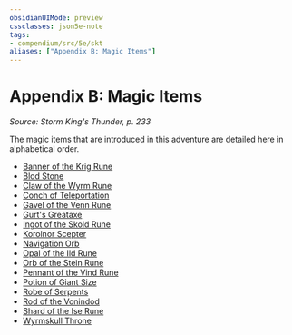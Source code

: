 ```yaml
---
obsidianUIMode: preview
cssclasses: json5e-note
tags:
- compendium/src/5e/skt
aliases: ["Appendix B: Magic Items"]
---
```

# Appendix B: Magic Items
*Source: Storm King's Thunder, p. 233* 

The magic items that are introduced in this adventure are detailed here in alphabetical order.

- [Banner of the Krig Rune](/3-Mechanics/CLI/items/banner-of-the-krig-rune-skt.md)  
- [Blod Stone](/3-Mechanics/CLI/items/blod-stone-skt.md)  
- [Claw of the Wyrm Rune](/3-Mechanics/CLI/items/claw-of-the-wyrm-rune-skt.md)  
- [Conch of Teleportation](/3-Mechanics/CLI/items/conch-of-teleportation-skt.md)  
- [Gavel of the Venn Rune](/3-Mechanics/CLI/items/gavel-of-the-venn-rune-skt.md)  
- [Gurt's Greataxe](/3-Mechanics/CLI/items/gurts-greataxe-skt.md)  
- [Ingot of the Skold Rune](/3-Mechanics/CLI/items/ingot-of-the-skold-rune-skt.md)  
- [Korolnor Scepter](/3-Mechanics/CLI/items/korolnor-scepter-skt.md)  
- [Navigation Orb](/3-Mechanics/CLI/items/navigation-orb-skt.md)  
- [Opal of the Ild Rune](/3-Mechanics/CLI/items/opal-of-the-ild-rune-skt.md)  
- [Orb of the Stein Rune](/3-Mechanics/CLI/items/orb-of-the-stein-rune-skt.md)  
- [Pennant of the Vind Rune](/3-Mechanics/CLI/items/pennant-of-the-vind-rune-skt.md)  
- [Potion of Giant Size](/3-Mechanics/CLI/items/potion-of-giant-size-skt.md)  
- [Robe of Serpents](/3-Mechanics/CLI/items/robe-of-serpents-skt.md)  
- [Rod of the Vonindod](/3-Mechanics/CLI/items/rod-of-the-vonindod-skt.md)  
- [Shard of the Ise Rune](/3-Mechanics/CLI/items/shard-of-the-ise-rune-skt.md)  
- [Wyrmskull Throne](/3-Mechanics/CLI/items/wyrmskull-throne-skt.md)